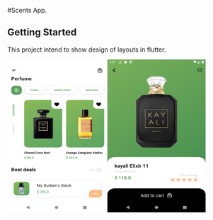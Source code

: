 #Scents App.

## Getting Started

This project intend to show design of layouts in flutter.

<img src="snapshot/home.png" width="222" height="346">
<img src="snapshot/details.png" width="222" height="346">

